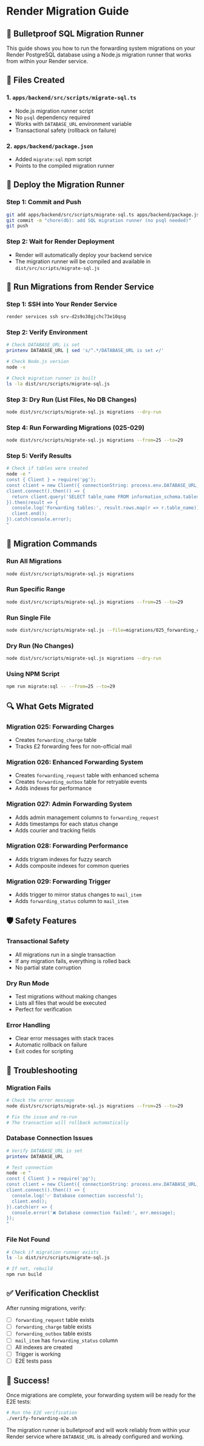 # Render Migration Guide

## 🚀 **Bulletproof SQL Migration Runner**

This guide shows you how to run the forwarding system migrations on your Render PostgreSQL database using a Node.js migration runner that works from within your Render service.

## 📁 **Files Created**

### 1. **`apps/backend/src/scripts/migrate-sql.ts`**
- Node.js migration runner script
- No `psql` dependency required
- Works with `DATABASE_URL` environment variable
- Transactional safety (rollback on failure)

### 2. **`apps/backend/package.json`**
- Added `migrate:sql` npm script
- Points to the compiled migration runner

## 🔧 **Deploy the Migration Runner**

### **Step 1: Commit and Push**
```bash
git add apps/backend/src/scripts/migrate-sql.ts apps/backend/package.json
git commit -m "chore(db): add SQL migration runner (no psql needed)"
git push
```

### **Step 2: Wait for Render Deployment**
- Render will automatically deploy your backend service
- The migration runner will be compiled and available in `dist/src/scripts/migrate-sql.js`

## 🏃 **Run Migrations from Render Service**

### **Step 1: SSH into Your Render Service**
```bash
render services ssh srv-d2s9o38gjchc73e10qsg
```

### **Step 2: Verify Environment**
```bash
# Check DATABASE_URL is set
printenv DATABASE_URL | sed 's/^.*/DATABASE_URL is set ✔/'

# Check Node.js version
node -v

# Check migration runner is built
ls -la dist/src/scripts/migrate-sql.js
```

### **Step 3: Dry Run (List Files, No DB Changes)**
```bash
node dist/src/scripts/migrate-sql.js migrations --dry-run
```

### **Step 4: Run Forwarding Migrations (025-029)**
```bash
node dist/src/scripts/migrate-sql.js migrations --from=25 --to=29
```

### **Step 5: Verify Results**
```bash
# Check if tables were created
node -e "
const { Client } = require('pg');
const client = new Client({ connectionString: process.env.DATABASE_URL, ssl: { rejectUnauthorized: false } });
client.connect().then(() => {
  return client.query('SELECT table_name FROM information_schema.tables WHERE table_name LIKE \\'forwarding%\\' ORDER BY table_name');
}).then(result => {
  console.log('Forwarding tables:', result.rows.map(r => r.table_name));
  client.end();
}).catch(console.error);
"
```

## 🎯 **Migration Commands**

### **Run All Migrations**
```bash
node dist/src/scripts/migrate-sql.js migrations
```

### **Run Specific Range**
```bash
node dist/src/scripts/migrate-sql.js migrations --from=25 --to=29
```

### **Run Single File**
```bash
node dist/src/scripts/migrate-sql.js --file=migrations/025_forwarding_charges.sql
```

### **Dry Run (No Changes)**
```bash
node dist/src/scripts/migrate-sql.js migrations --dry-run
```

### **Using NPM Script**
```bash
npm run migrate:sql -- --from=25 --to=29
```

## 🔍 **What Gets Migrated**

### **Migration 025: Forwarding Charges**
- Creates `forwarding_charge` table
- Tracks £2 forwarding fees for non-official mail

### **Migration 026: Enhanced Forwarding System**
- Creates `forwarding_request` table with enhanced schema
- Creates `forwarding_outbox` table for retryable events
- Adds indexes for performance

### **Migration 027: Admin Forwarding System**
- Adds admin management columns to `forwarding_request`
- Adds timestamps for each status change
- Adds courier and tracking fields

### **Migration 028: Forwarding Performance**
- Adds trigram indexes for fuzzy search
- Adds composite indexes for common queries

### **Migration 029: Forwarding Trigger**
- Adds trigger to mirror status changes to `mail_item`
- Adds `forwarding_status` column to `mail_item`

## 🛡️ **Safety Features**

### **Transactional Safety**
- All migrations run in a single transaction
- If any migration fails, everything is rolled back
- No partial state corruption

### **Dry Run Mode**
- Test migrations without making changes
- Lists all files that would be executed
- Perfect for verification

### **Error Handling**
- Clear error messages with stack traces
- Automatic rollback on failure
- Exit codes for scripting

## 🚨 **Troubleshooting**

### **Migration Fails**
```bash
# Check the error message
node dist/src/scripts/migrate-sql.js migrations --from=25 --to=29

# Fix the issue and re-run
# The transaction will rollback automatically
```

### **Database Connection Issues**
```bash
# Verify DATABASE_URL is set
printenv DATABASE_URL

# Test connection
node -e "
const { Client } = require('pg');
const client = new Client({ connectionString: process.env.DATABASE_URL, ssl: { rejectUnauthorized: false } });
client.connect().then(() => {
  console.log('✅ Database connection successful');
  client.end();
}).catch(err => {
  console.error('❌ Database connection failed:', err.message);
});
"
```

### **File Not Found**
```bash
# Check if migration runner exists
ls -la dist/src/scripts/migrate-sql.js

# If not, rebuild
npm run build
```

## ✅ **Verification Checklist**

After running migrations, verify:

- [ ] `forwarding_request` table exists
- [ ] `forwarding_charge` table exists
- [ ] `forwarding_outbox` table exists
- [ ] `mail_item` has `forwarding_status` column
- [ ] All indexes are created
- [ ] Trigger is working
- [ ] E2E tests pass

## 🎉 **Success!**

Once migrations are complete, your forwarding system will be ready for the E2E tests:

```bash
# Run the E2E verification
./verify-forwarding-e2e.sh
```

The migration runner is bulletproof and will work reliably from within your Render service where `DATABASE_URL` is already configured and working.
